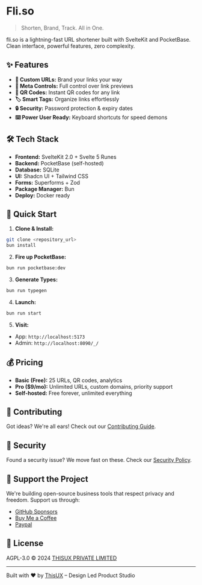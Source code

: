 # Fli.so

> Shorten, Brand, Track. All in One.

fli.so is a lightning-fast URL shortener built with SvelteKit and PocketBase. Clean interface, powerful features, zero complexity.

## ✨ Features

- **🎯 Custom URLs:** Brand your links your way
- **🎨 Meta Controls:** Full control over link previews
- **📱 QR Codes:** Instant QR codes for any link
- **🏷️ Smart Tags:** Organize links effortlessly
- **🔒 Security:** Password protection & expiry dates
- **⌨️ Power User Ready:** Keyboard shortcuts for speed demons

## 🛠️ Tech Stack

- **Frontend:** SvelteKit 2.0 + Svelte 5 Runes
- **Backend:** PocketBase (self-hosted)
- **Database:** SQLite
- **UI:** Shadcn UI + Tailwind CSS
- **Forms:** Superforms + Zod
- **Package Manager:** Bun
- **Deploy:** Docker ready

## 🚀 Quick Start

1. **Clone & Install:**
```bash
git clone <repository_url>
bun install
```

2. **Fire up PocketBase:**
```bash
bun run pocketbase:dev
```

3. **Generate Types:**
```bash
bun run typegen
```

4. **Launch:**
```bash
bun run start
```

5. **Visit:**
- App: `http://localhost:5173`
- Admin: `http://localhost:8090/_/`

## 💰 Pricing

- **Basic (Free):** 25 URLs, QR codes, analytics
- **Pro ($9/mo):** Unlimited URLs, custom domains, priority support
- **Self-hosted:** Free forever, unlimited everything

## 🤝 Contributing

Got ideas? We're all ears! Check out our [Contributing Guide](CONTRIBUTING.md).

## 🔐 Security

Found a security issue? We move fast on these. Check our [Security Policy](SECURITY.md).

## 💪 Support the Project

We're building open-source business tools that respect privacy and freedom. Support us through:

- [GitHub Sponsors](https://github.com/sponsors/thisuxhq)
- [Buy Me a Coffee](https://buymeacoffee.com/imsanju)
- [Paypal](https://www.paypal.com/paypalme2/spikeysanju)

## 📝 License

AGPL-3.0 © 2024 [THISUX PRIVATE LIMITED](https://thisux.com)

---

Built with ❤️ by [ThisUX](https://thisux.com) – Design Led Product Studio
